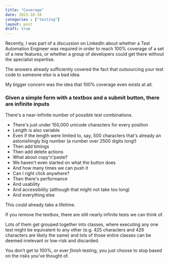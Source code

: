 ```yaml
---
title: "Coverage"
date: 2023-10-10
categories : ["testing"]
layout: post
draft: true
---
```


Recently, I was part of a discussion on LinkedIn about whether a Test Automation Engineer was required in order to reach 100% coverage of a set of a new features, or whether a group of developers could get there without the specialist expertise.

The answers already sufficiently covered the fact that outsourcing your test code to someone else is a bad idea.

My bigger concern was the idea that 100% coverage even exists at all.

### Given a simple form with a textbox and a submit button, there are infinite inputs

There's a near-infinite number of possible test combinations.

* There's just under 150,000 unicode characters for every position
* Length is also variable
* Even if the length were limited to, say, 500 characters that's already an astonishingly big number (a number over 2500 digits long!)
* Then add timings
* Then add delete actions
* What about copy'n'paste?
* We haven't even started on what the button does
* And how many times we can push it
* Can I right click anywhere?
* Then there's performance
* And usability
* And accessibility (although that might not take too long)
* And everything else

This could already take a lifetime.

If you remove the textbox, there are still nearly infinite tests we can think of.

Lots of them get grouped together into classes, where executing any one test might be equivalent to any other (e.g. 425 characters and 426 characters are likely the same) and lots of those entire classes can be deemed irrelevant or low-risk and discarded.

You don’t get to 100%, or ever _finish_ testing, you just choose to stop based on the risks you’ve thought of.

